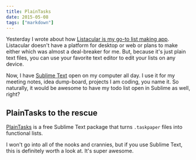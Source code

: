 ```yaml
---
title: PlainTasks
date: 2015-05-08
tags: ["markdown"]
---
```


Yesterday I wrote about how [Listacular is my go-to list making app][1]. Listacular doesn't have a platform for desktop or web or plans to make either which was almost a deal-breaker for me. But, because it's just plain text files, you can use your favorite text editor to edit your lists on any device.

Now, I have [Sublime Text][2] open on my computer all day. I use it for my meeting notes, idea dump-board, projects I am coding, you name it. So naturally, it would be awesome to have my todo list open in Sublime as well, right?

## PlainTasks to the rescue

[PlainTasks][3] is a free Sublime Text package that turns `.taskpaper` files into functional lists.

I won't go into all of the nooks and crannies, but if you use Sublime Text, this is definitely worth a look at. It's super awesome.

[1]: listacular
[2]: http://www.sublimetext.com/
[3]: https://github.com/aziz/PlainTasks
